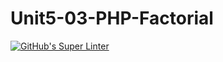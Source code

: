# Unit5-03-PHP-Factorial
[![GitHub's Super Linter](https://github.com/ICS2O-Programming-Kaitlin-G/Unit5-03-PHP-Factorial/actions/workflows/main.yml/badge.svg)](https://github.com/ICS2O-Programming-Kaitlin-G/Unit5-03-PHP-Factorial/actions)